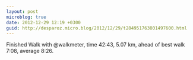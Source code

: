 ```yaml
---
layout: post
microblog: true
date: 2012-12-29 12:19 +0300
guid: http://desparoz.micro.blog/2012/12/29/t284951763801497600.html
---
```

Finished Walk with @walkmeter, time 42:43, 5.07 km, ahead of best walk 7:08, average 8:26.
